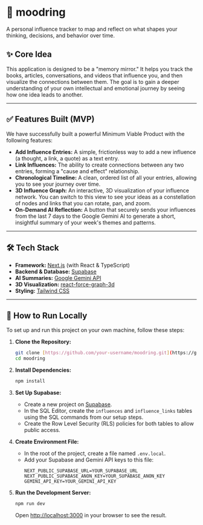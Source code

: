 # 🔮 moodring

A personal influence tracker to map and reflect on what shapes your thinking, decisions, and behavior over time.

## ✨ Core Idea

This application is designed to be a "memory mirror." It helps you track the books, articles, conversations, and videos that influence you, and then visualize the connections between them. The goal is to gain a deeper understanding of your own intellectual and emotional journey by seeing how one idea leads to another.

---

## ✅ Features Built (MVP)

We have successfully built a powerful Minimum Viable Product with the following features:

-   **Add Influence Entries:** A simple, frictionless way to add a new influence (a thought, a link, a quote) as a text entry.
-   **Link Influences:** The ability to create connections between any two entries, forming a "cause and effect" relationship.
-   **Chronological Timeline:** A clean, ordered list of all your entries, allowing you to see your journey over time.
-   **3D Influence Graph:** An interactive, 3D visualization of your influence network. You can switch to this view to see your ideas as a constellation of nodes and links that you can rotate, pan, and zoom.
-   **On-Demand AI Reflection:** A button that securely sends your influences from the last 7 days to the Google Gemini AI to generate a short, insightful summary of your week's themes and patterns.

---

## 🛠️ Tech Stack

-   **Framework:** [Next.js](https://nextjs.org/) (with React & TypeScript)
-   **Backend & Database:** [Supabase](https://supabase.com/)
-   **AI Summaries:** [Google Gemini API](https://ai.google.dev/)
-   **3D Visualization:** [react-force-graph-3d](https://github.com/vazco/react-force-graph)
-   **Styling:** [Tailwind CSS](https://tailwindcss.com/)

---

## 🚀 How to Run Locally

To set up and run this project on your own machine, follow these steps:

1.  **Clone the Repository:**
    ```bash
    git clone [https://github.com/your-username/moodring.git](https://github.com/your-username/moodring.git)
    cd moodring
    ```

2.  **Install Dependencies:**
    ```bash
    npm install
    ```

3.  **Set Up Supabase:**
    -   Create a new project on [Supabase](https://supabase.com/).
    -   In the SQL Editor, create the `influences` and `influence_links` tables using the SQL commands from our setup steps.
    -   Create the Row Level Security (RLS) policies for both tables to allow public access.

4.  **Create Environment File:**
    -   In the root of the project, create a file named `.env.local`.
    -   Add your Supabase and Gemini API keys to this file:
        ```
        NEXT_PUBLIC_SUPABASE_URL=YOUR_SUPABASE_URL
        NEXT_PUBLIC_SUPABASE_ANON_KEY=YOUR_SUPABASE_ANON_KEY
        GEMINI_API_KEY=YOUR_GEMINI_API_KEY
        ```

5.  **Run the Development Server:**
    ```bash
    npm run dev
    ```
    Open [http://localhost:3000](http://localhost:3000) in your browser to see the result.